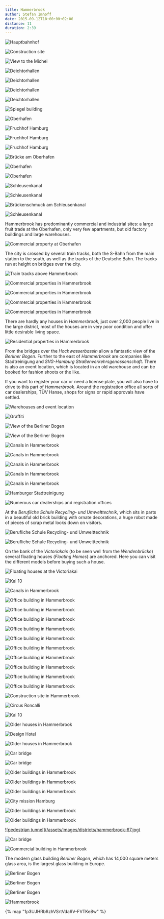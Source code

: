 ```yaml
---
title: Hammerbrook
author: Stefan Imhoff
date: 2015-09-12T18:00:00+02:00
distance: 11
duration: 2:39
---
```


![Hauptbahnhof](/assets/images/districts/hammerbrook-01.jpg)

![Construction site](/assets/images/districts/hammerbrook-02.jpg)

![View to the Michel](/assets/images/districts/hammerbrook-03.jpg)

![Deichtorhallen](/assets/images/districts/hammerbrook-04.jpg)

![Deichtorhallen](/assets/images/districts/hammerbrook-05.jpg)

![Deichtorhallen](/assets/images/districts/hammerbrook-06.jpg)

![Deichtorhallen](/assets/images/districts/hammerbrook-07.jpg)

![Spiegel building](/assets/images/districts/hammerbrook-08.jpg)

![Oberhafen](/assets/images/districts/hammerbrook-09.jpg)

![Fruchhof Hamburg](/assets/images/districts/hammerbrook-10.jpg)

![Fruchhof Hamburg](/assets/images/districts/hammerbrook-11.jpg)

![Fruchhof Hamburg](/assets/images/districts/hammerbrook-12.jpg)

![Brücke am Oberhafen](/assets/images/districts/hammerbrook-13.jpg)

![Oberhafen](/assets/images/districts/hammerbrook-14.jpg)

![Oberhafen](/assets/images/districts/hammerbrook-15.jpg)

![Schleusenkanal](/assets/images/districts/hammerbrook-16.jpg)

![Schleusenkanal](/assets/images/districts/hammerbrook-17.jpg)

![Brückenschmuck am Schleusenkanal](/assets/images/districts/hammerbrook-18.jpg)

![Schleusenkanal](/assets/images/districts/hammerbrook-19.jpg)

Hammerbrook has predominantly commercial and industrial sites: a large fruit trade at the Oberhafen, only very few apartments, but old factory buildings and large warehouses.

![Commercial property at Oberhafen](/assets/images/districts/hammerbrook-28.jpg)

The city is crossed by several train tracks, both the S-Bahn from the main station to the south, as well as the tracks of the Deutsche Bahn. The tracks run at height on bridges over the city.

![Train tracks above Hammerbrook](/assets/images/districts/hammerbrook-20.jpg)

![Commercial properties in Hammerbrook](/assets/images/districts/hammerbrook-21.jpg)

![Commercial properties in Hammerbrook](/assets/images/districts/hammerbrook-22.jpg)

![Commercial properties in Hammerbrook](/assets/images/districts/hammerbrook-23.jpg)

![Commercial properties in Hammerbrook](/assets/images/districts/hammerbrook-24.jpg)

There are hardly any houses in _Hammerbrook_, just over 2,000 people live in the large district, most of the houses are in very poor condition and offer little desirable living space.

![Residential properties in Hammerbrook](/assets/images/districts/hammerbrook-25.jpg)

From the bridges over the _Hochwasserbassin_ allow a fantastic view of the _Berliner Bogen_. Further to the east of _Hammerbrook_ are companies like Stadtreinigung and _SVG-Hamburg Straßenverkehrsgenossenschaft_. There is also an event location, which is located in an old warehouse and can be booked for fashion shoots or the like.

If you want to register your car or need a license plate, you will also have to drive to this part of _Hammerbrook_. Around the registration office all sorts of car dealerships, TÜV Hanse, shops for signs or rapid approvals have settled.

![Warehouses and event location](/assets/images/districts/hammerbrook-26.jpg)

![Graffiti](/assets/images/districts/hammerbrook-27.jpg)

![View of the Berliner Bogen](/assets/images/districts/hammerbrook-29.jpg)

![View of the Berliner Bogen](/assets/images/districts/hammerbrook-30.jpg)

![Canals in Hammerbrook](/assets/images/districts/hammerbrook-31.jpg)

![Canals in Hammerbrook](/assets/images/districts/hammerbrook-32.jpg)

![Canals in Hammerbrook](/assets/images/districts/hammerbrook-33.jpg)

![Canals in Hammerbrook](/assets/images/districts/hammerbrook-34.jpg)

![Canals in Hammerbrook](/assets/images/districts/hammerbrook-35.jpg)

![Hamburger Stadtreinigung](/assets/images/districts/hammerbrook-36.jpg)

![Numerous car dealerships and registration offices](/assets/images/districts/hammerbrook-37.jpg)

At the _Berufliche Schule Recycling- und Umwelttechnik_, which sits in parts in a beautiful old brick building with ornate decorations, a huge robot made of pieces of scrap metal looks down on visitors.

![Berufliche Schule Recycling- und Umwelttechnik](/assets/images/districts/hammerbrook-38.jpg)

![Berufliche Schule Recycling- und Umwelttechnik](/assets/images/districts/hammerbrook-39.jpg)

On the bank of the _Victoriakais_ (to be seen well from the _Wendenbrücke_) several floating houses (_Floating Homes_) are anchored. Here you can visit the different models before buying such a house.

![Floating houses at the Victoriakai](/assets/images/districts/hammerbrook-40.jpg)

![Kai 10](/assets/images/districts/hammerbrook-41.jpg)

![Canals in Hammerbrook](/assets/images/districts/hammerbrook-43.jpg)

![Office building in Hammerbrook](/assets/images/districts/hammerbrook-44.jpg)

![Office building in Hammerbrook](/assets/images/districts/hammerbrook-45.jpg)

![Office building in Hammerbrook](/assets/images/districts/hammerbrook-46.jpg)

![Office building in Hammerbrook](/assets/images/districts/hammerbrook-47.jpg)

![Office building in Hammerbrook](/assets/images/districts/hammerbrook-48.jpg)

![Office building in Hammerbrook](/assets/images/districts/hammerbrook-49.jpg)

![Office building in Hammerbrook](/assets/images/districts/hammerbrook-50.jpg)

![Office building in Hammerbrook](/assets/images/districts/hammerbrook-51.jpg)

![Office building in Hammerbrook](/assets/images/districts/hammerbrook-52.jpg)

![Office building in Hammerbrook](/assets/images/districts/hammerbrook-53.jpg)

![Construction site in Hammerbrook](/assets/images/districts/hammerbrook-54.jpg)

![Circus Roncalli](/assets/images/districts/hammerbrook-55.jpg)

![Kai 10](/assets/images/districts/hammerbrook-42.jpg)

![Older houses in Hammerbrook](/assets/images/districts/hammerbrook-56.jpg)

![Design Hotel](/assets/images/districts/hammerbrook-57.jpg)

![Older houses in Hammerbrook](/assets/images/districts/hammerbrook-58.jpg)

![Car bridge](/assets/images/districts/hammerbrook-59.jpg)

![Car bridge](/assets/images/districts/hammerbrook-60.jpg)

![Older buildings in Hammerbrook](/assets/images/districts/hammerbrook-61.jpg)

![Older buildings in Hammerbrook](/assets/images/districts/hammerbrook-62.jpg)

![Older buildings in Hammerbrook](/assets/images/districts/hammerbrook-63.jpg)

![City mission Hamburg](/assets/images/districts/hammerbrook-64.jpg)

![Older buildings in Hammerbrook](/assets/images/districts/hammerbrook-65.jpg)

![Older buildings in Hammerbrook](/assets/images/districts/hammerbrook-66.jpg)

<a id="tunnel" href="/hamburg-st-georg#tunnel">
![pedestrian tunnel](/assets/images/districts/hammerbrook-67.jpg)
</a>

![Car bridge](/assets/images/districts/hammerbrook-68.jpg)

![Commercial building in Hammerbrook](/assets/images/districts/hammerbrook-69.jpg)

The modern glass building _Berliner Bogen_, which has 14,000 square meters glass area, is the largest glass building in Europe.

![Berliner Bogen](/assets/images/districts/hammerbrook-70.jpg)

![Berliner Bogen](/assets/images/districts/hammerbrook-71.jpg)

![Berliner Bogen](/assets/images/districts/hammerbrook-72.jpg)

![Hammerbrook](/assets/images/map/hammerbrook.jpg)

{% map "1p3UJHRb9zhVSrtVda6V-FVTKe8w" %}
